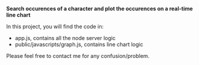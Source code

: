 **Search occurences of a character and plot the occurences on a real-time line chart**

In this project, you will find the code in:

- app.js, contains all the node server logic
- public/javascripts/graph.js, contains line chart logic

Please feel free to contact me for any confusion/problem.

